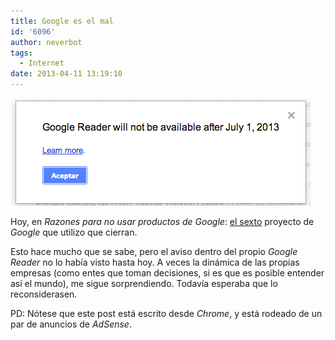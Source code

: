 ```yaml
---
title: Google es el mal
id: '6096'
author: neverbot
tags:
  - Internet
date: 2013-04-11 13:19:10
---
```


[![Google es el mal](./google-es-el-mal/Captura-de-pantalla-2013-04-11-a-las-13.08.40.png)](http://localhost:8000/wp-content/uploads/2013/04/Captura-de-pantalla-2013-04-11-a-las-13.08.40.png)

Hoy, en _Razones para no usar productos de Google_: [el sexto](http://www.slate.com/articles/technology/map_of_the_week/2013/03/google_reader_joins_graveyard_of_dead_google_products.html) proyecto de _Google_ que utilizo que cierran.

Esto hace mucho que se sabe, pero el aviso dentro del propio _Google Reader_ no lo había visto hasta hoy. A veces la dinámica de las propias empresas (como entes que toman decisiones, si es que es posible entender así el mundo), me sigue sorprendiendo. Todavía esperaba que lo reconsiderasen.

PD: Nótese que este post está escrito desde _Chrome_, y está rodeado de un par de anuncios de _AdSense_.